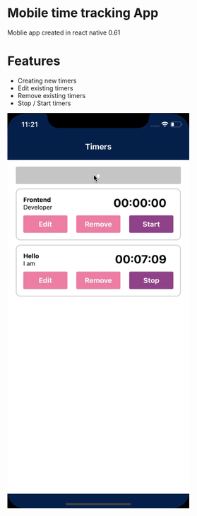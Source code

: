 # Mobile time tracking App

Moblie app created in react native 0.61

# Features

- Creating new timers
- Edit existing timers
- Remove existing timers
- Stop / Start timers

![Alt Text](./assets/app-demo.gif)
